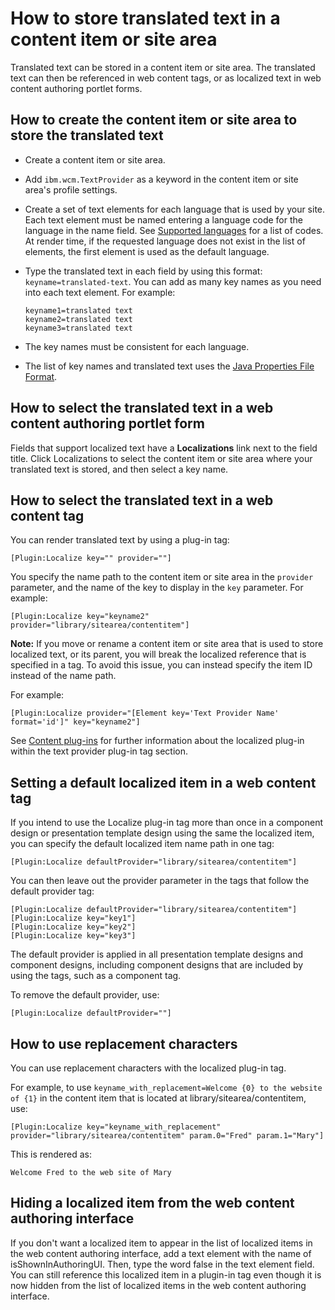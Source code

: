 # How to store translated text in a content item or site area 

Translated text can be stored in a content item or site area. The translated text can then be referenced in web content tags, or as localized text in web content authoring portlet forms.

## How to create the content item or site area to store the translated text

-   Create a content item or site area.
-   Add `ibm.wcm.TextProvider` as a keyword in the content item or site area's profile settings.
-   Create a set of text elements for each language that is used by your site. Each text element must be named entering a language code for the language in the name field. See [Supported languages](../reference/supportedlanguages.md) for a list of codes. At render time, if the requested language does not exist in the list of elements, the first element is used as the default language.
-   Type the translated text in each field by using this format: `keyname=translated-text`. You can add as many key names as you need into each text element. For example:

    ```
    keyname1=translated text
    keyname2=translated text
    keyname3=translated text
    
    ```

-   The key names must be consistent for each language.
-   The list of key names and translated text uses the [Java Properties File Format](https://docs.oracle.com/javase/7/docs/api/java/util/Properties.html#load%28java.io.Reader%29).

## How to select the translated text in a web content authoring portlet form

Fields that support localized text have a **Localizations** link next to the field title. Click Localizations to select the content item or site area where your translated text is stored, and then select a key name.

## How to select the translated text in a web content tag

You can render translated text by using a plug-in tag:

```
[Plugin:Localize key="" provider=""]
```

You specify the name path to the content item or site area in the `provider` parameter, and the name of the key to display in the `key` parameter. For example:

```
[Plugin:Localize key="keyname2" provider="library/sitearea/contentitem"]
```

**Note:** If you move or rename a content item or site area that is used to store localized text, or its parent, you will break the localized reference that is specified in a tag. To avoid this issue, you can instead specify the item ID instead of the name path.

For example:

```
[Plugin:Localize provider="[Element key='Text Provider Name' format='id']" key="keyname2"]
```

See [Content plug-ins](../panel_help/plugin_content.md) for further information about the localized plug-in within the text provider plug-in tag section.

## Setting a default localized item in a web content tag

If you intend to use the Localize plug-in tag more than once in a component design or presentation template design using the same the localized item, you can specify the default localized item name path in one tag:

```
[Plugin:Localize defaultProvider="library/sitearea/contentitem"]
```

You can then leave out the provider parameter in the tags that follow the default provider tag:

```
[Plugin:Localize defaultProvider="library/sitearea/contentitem"]
[Plugin:Localize key="key1"]
[Plugin:Localize key="key2"]
[Plugin:Localize key="key3"]

```

The default provider is applied in all presentation template designs and component designs, including component designs that are included by using the tags, such as a component tag.

To remove the default provider, use:

```
[Plugin:Localize defaultProvider=""]
```

## How to use replacement characters

You can use replacement characters with the localized plug-in tag.

For example, to use `keyname_with_replacement=Welcome {0} to the website of {1}` in the content item that is located at library/sitearea/contentitem, use:

```
[Plugin:Localize key="keyname_with_replacement" provider="library/sitearea/contentitem" param.0="Fred" param.1="Mary"]
```

This is rendered as:

```
Welcome Fred to the web site of Mary
```

## Hiding a localized item from the web content authoring interface

If you don't want a localized item to appear in the list of localized items in the web content authoring interface, add a text element with the name of isShownInAuthoringUI. Then, type the word false in the text element field. You can still reference this localized item in a plugin-in tag even though it is now hidden from the list of localized items in the web content authoring interface.


